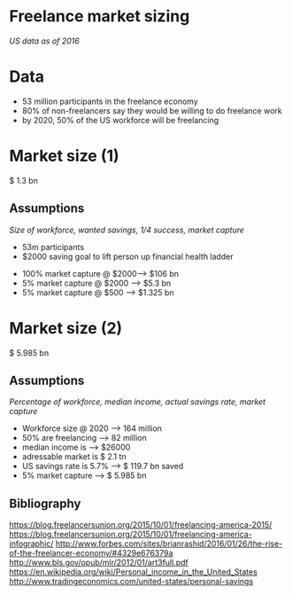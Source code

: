 # Freelance market sizing
*US data as of 2016*

# Data
- 53 million participants in the freelance economy
- 80% of non-freelancers say they would be willing to do freelance work
- by 2020, 50% of the US workforce will be freelancing

# Market size (1)
$ 1.3 bn

## Assumptions
*Size of workforce, wanted savings, 1/4 success, market capture*
- 53m participants
- $2000 saving goal to lift person up financial health ladder

* 100% market capture @ $2000--> $106 bn
* 5% market capture @ $2000 --> $5.3 bn
* 5% market capture @ $500 --> $1.325 bn

# Market size (2)
$ 5.985 bn

## Assumptions
*Percentage of workforce, median income, actual savings rate, market capture*
- Workforce size @ 2020 --> 164 million
- 50% are freelancing --> 82 million
- median income is --> $26000
- adressable market is $ 2.1 tn
- US savings rate is 5.7% --> $ 119.7 bn saved
- 5% market capture --> $ 5.985 bn

## Bibliography
https://blog.freelancersunion.org/2015/10/01/freelancing-america-2015/
https://blog.freelancersunion.org/2015/10/01/freelancing-america-infographic/
http://www.forbes.com/sites/brianrashid/2016/01/26/the-rise-of-the-freelancer-economy/#4329e676379a
http://www.bls.gov/opub/mlr/2012/01/art3full.pdf
https://en.wikipedia.org/wiki/Personal_income_in_the_United_States
http://www.tradingeconomics.com/united-states/personal-savings

